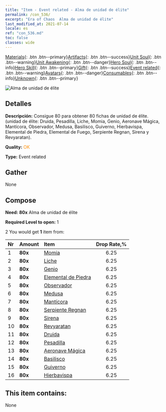 ```yaml
---
title: "Item - Event related - Alma de unidad de élite"
permalink: /con_536/
excerpt: "Era of Chaos  Alma de unidad de élite"
last_modified_at: 2021-07-14
locale: es
ref: "con_536.md"
toc: false
classes: wide
---
```

 [Materials](/ItemsES/){: .btn .btn--primary}[Artifacts](/ItemsES/Artifacts/){: .btn .btn--success}[Unit Soul](/ItemsES/UnitSoul/){: .btn .btn--warning}[Unit Awakening](/ItemsES/UnitAwakening/){: .btn .btn--danger}[Hero Soul](/ItemsES/HeroSoul/){: .btn .btn--info}[Hero Skill](/ItemsES/HeroSkill/){: .btn .btn--primary}[Gift](/ItemsES/Gift/){: .btn .btn--success}[Event related](/ItemsES/Events/){: .btn .btn--warning}[Avatars](/ItemsES/Avatars/){: .btn .btn--danger}[Consumables](/ItemsES/Consumables/){: .btn .btn--info}[Unknown](/ItemsES/Unknown/){: .btn .btn--primary}

 ![Alma de unidad de élite](/images/t/i_10022.png)

## Detalles
 **Descripción:** Consigue 80 para obtener 80 fichas de unidad de élite. (unidad de élite: Druida, Pesadilla, Liche, Momia, Genio, Aeronave Mágica, Mantícora, Observador, Medusa, Basilisco, Guiverno, Hierbavispa, Elemental de Piedra, Elemental de Fuego, Serpiente Regnan, Sirena y Revyaratan).

 **Quality:** <span style="color: #FF8C00">OK</span>

 **Type:** Event related

## Gather

  None

## Compose

 **Need: 80x** Alma de unidad de élite

 **Required Level to open:** 1

 2 You would get **1** item  from:

  | Nr | Amount |     Item    | Drop Rate,% |
  |:---|:-------|:------------|:---------:|
  | 1 |  **80x** | [Momia](/ItemsES/unt_215/) | 6.25 | 
  | 2 |  **80x** | [Liche](/ItemsES/unt_212/) | 6.25 | 
  | 3 |  **80x** | [Genio](/ItemsES/unt_239/) | 6.25 | 
  | 4 |  **80x** | [Elemental de Piedra](/ItemsES/unt_266/) | 6.25 | 
  | 5 |  **80x** | [Observador](/ItemsES/unt_246/) | 6.25 | 
  | 6 |  **80x** | [Medusa](/ItemsES/unt_247/) | 6.25 | 
  | 7 |  **80x** | [Mantícora](/ItemsES/unt_249/) | 6.25 | 
  | 8 |  **80x** | [Serpiente Regnan](/ItemsES/unt_276/) | 6.25 | 
  | 9 |  **80x** | [Sirena](/ItemsES/unt_277/) | 6.25 | 
  | 10 |  **80x** | [Revyaratan](/ItemsES/unt_280/) | 6.25 | 
  | 11 |  **80x** | [Druida](/ItemsES/unt_206/) | 6.25 | 
  | 12 |  **80x** | [Pesadilla](/ItemsES/unt_233/) | 6.25 | 
  | 13 |  **80x** | [Aeronave Mágica](/ItemsES/unt_242/) | 6.25 | 
  | 14 |  **80x** | [Basilisco](/ItemsES/unt_256/) | 6.25 | 
  | 15 |  **80x** | [Guiverno](/ItemsES/unt_258/) | 6.25 | 
  | 16 |  **80x** | [Hierbavispa](/ItemsES/unt_260/) | 6.25 | 


## This item contains:

  None

